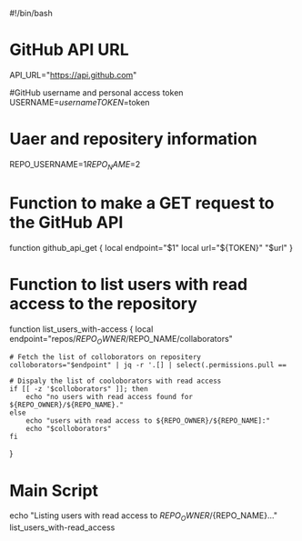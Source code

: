 #!/bin/bash
# GitHub API URL
API_URL="https://api.github.com"

#GitHub username  and personal  access token
USERNAME=$username
TOKEN=$token

# Uaer and repositery information
REPO_USERNAME=$1
REPO_NAME=$2


# Function to make a GET request to the GitHub API
function github_api_get {
    local endpoint="$1"
    local url="${TOKEN}" "$url"
}


# Function to list users with read access to the repository 
function list_users_with-access {
    local endpoint="repos/${REPO_OWNER}/$REPO_NAME/collaborators"


    # Fetch the list of colloborators on repositery
    colloborators="$endpoint" | jq -r '.[] | select(.permissions.pull ==

    # Dispaly the list of cooloborators with read access
    if [[ -z '$colloborators" ]]; then
        echo "no users with read access found for ${REPO_OWNER}/${REPO_NAME}."
    else
        echo "users with read access to ${REPO_OWNER}/${REPO_NAME]:"
        echo "$colloborators"
    fi
  }

  # Main Script

  echo "Listing users with read access to ${REPO_OWNER}/${REPO_NAME}..."
  list_users_with-read_access  
    
